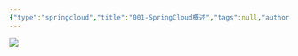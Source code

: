 ```yaml
---
{"type":"springcloud","title":"001-SpringCloud概述","tags":null,"author":"codertoro","establish":"2025-08-02","update":"2025/08/02 08:40","dg-publish":true,"permalink":"/Projects/14-SpringCloud/001-SpringCloud概述/","dgPassFrontmatter":true,"created":"2025-08-02T08:40:17.241+08:00","updated":"2025-08-02T08:46:58.455+08:00"}
---
```


![](https://img.codertoro.top/Bucket/Projects/12-SpringBoot/springcloud%E7%9F%A5%E8%AF%86%E4%BD%93%E7%B3%BB.jpg)

